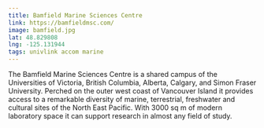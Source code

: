 ```yaml
---
title: Bamfield Marine Sciences Centre
link: https://bamfieldmsc.com/
image: bamfield.jpg
lat: 48.829808
lng: -125.131944
tags: univlink accom marine
---
```


The Bamfield Marine Sciences Centre is a shared campus of the Universities of Victoria, British Columbia, Alberta,
Calgary, and Simon Fraser University.  Perched on the outer west coast of Vancouver Island it provides access to a
remarkable diversity of marine, terrestrial, freshwater and cultural sites of the North East Pacific.  With 3000 sq m of
modern laboratory space it can support research in almost any field of study.
